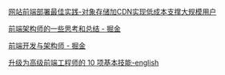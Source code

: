 [网站前端部署最佳实践-对象存储加CDN实现低成本支撑大规模用户](https://www.bilibili.com/video/BV1Jg4y1F7kb/?spm_id_from=333.788&vd_source=22af953ea4c09540ad1966711a2d53f0)

[前端架构师的一些思考和总结 - 掘金](https://juejin.cn/post/7163835739447230501)

[前端开发与架构师 - 掘金](https://juejin.cn/post/6844903940518051853?from=search-suggest)

[升级为高级前端工程师的 10 项基本技能-english](https://medium.datadriveninvestor.com/10-essential-skills-to-level-up-to-a-senior-frontend-engineer-dc78ad38c81e)
